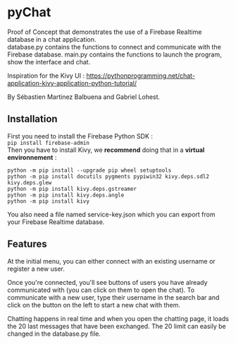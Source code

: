 # pyChat
Proof of Concept that demonstrates the use of a Firebase Realtime database in a chat application.   
database.py contains the functions to connect and communicate with the Firebase database. 
main.py contains the functions to launch the program, show the interface and chat.  

Inspiration for the Kivy UI : https://pythonprogramming.net/chat-application-kivy-application-python-tutorial/  

By Sébastien Martinez Balbuena and Gabriel Lohest.

## Installation 
First you need to install the Firebase Python SDK :  
```pip install firebase-admin```    
Then you have to install Kivy, we **recommend** doing that in a **virtual environnement** : 
```
python -m pip install --upgrade pip wheel setuptools    
python -m pip install docutils pygments pypiwin32 kivy.deps.sdl2 kivy.deps.glew  
python -m pip install kivy.deps.gstreamer  
python -m pip install kivy.deps.angle  
python -m pip install kivy   
 ```
You also need a file named service-key.json which you can export from your Firebase Realtime database.

## Features 
At the initial menu, you can either connect with an existing username or register a new user.   

Once you're connected, you'll see buttons of users you have already communicated with (you can click on them to open the chat). To communicate with a new user, type their username in the search bar and click on the button on the left to start a new chat with them.   

Chatting happens in real time and when you open the chatting page, it loads the 20 last messages that have been exchanged. The 20 limit can easily be changed in the database.py file. 
